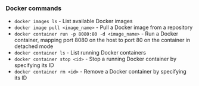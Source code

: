 ### Docker commands

- `docker images ls` - List available Docker images
- `docker image pull <image_name>` - Pull a Docker image from a repository
- `docker container run -p 8080:80 -d <image_name>` - Run a Docker container, mapping port 8080 on the host to port 80 on the container in detached mode
- `docker container ls` - List running Docker containers
- `docker container stop <id>` - Stop a running Docker container by specifying its ID
- `docker container rm <id>` - Remove a Docker container by specifying its ID
